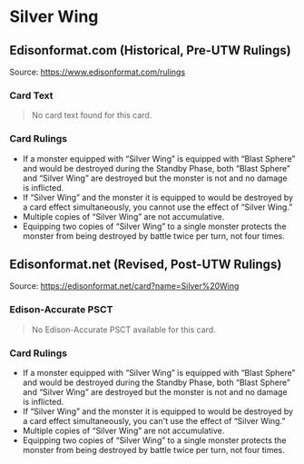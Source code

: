# Silver Wing

## Edisonformat.com (Historical, Pre-UTW Rulings)

Source: https://www.edisonformat.com/rulings

### Card Text

> No card text found for this card.

### Card Rulings

*   If a monster equipped with “Silver Wing” is equipped with “Blast Sphere” and would be destroyed during the Standby Phase, both “Blast Sphere” and “Silver Wing” are destroyed but the monster is not and no damage is inflicted.
*   If “Silver Wing” and the monster it is equipped to would be destroyed by a card effect simultaneously, you cannot use the effect of “Silver Wing.”
*   Multiple copies of “Silver Wing” are not accumulative.
*   Equipping two copies of “Silver Wing” to a single monster protects the monster from being destroyed by battle twice per turn, not four times.

## Edisonformat.net (Revised, Post-UTW Rulings)

Source: https://edisonformat.net/card?name=Silver%20Wing

### Edison-Accurate PSCT

> No Edison-Accurate PSCT available for this card.

### Card Rulings

*   If a monster equipped with “Silver Wing” is equipped with “Blast Sphere” and would be destroyed during the Standby Phase, both “Blast Sphere” and “Silver Wing” are destroyed but the monster is not and no damage is inflicted.
*   If “Silver Wing” and the monster it is equipped to would be destroyed by a card effect simultaneously, you can't use the effect of “Silver Wing.”
*   Multiple copies of “Silver Wing” are not accumulative.
*   Equipping two copies of “Silver Wing” to a single monster protects the monster from being destroyed by battle twice per turn, not four times.
            